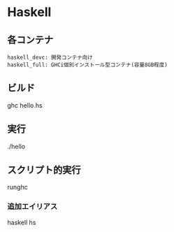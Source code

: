 # Haskell

## 各コンテナ
	haskell_devc: 開発コンテナ向け
	haskell_full: GHCi個別インストール型コンテナ(容量8GB程度)

## ビルド

ghc hello.hs

## 実行

./hello

## スクリプト的実行

runghc

### 追加エイリアス

haskell
hs
